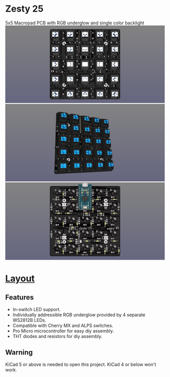 # Zesty 25
5x5 Macropad PCB with RGB underglow and single color backlight
![Frontside Render](https://raw.githubusercontent.com/Gtrx0/zesty25/master/Renders/Frontside_Populated.png)
![Frontside Render](https://raw.githubusercontent.com/Gtrx0/zesty25/master/Renders/Frontside_Tilted_Render.png)
![Frontside Render](https://raw.githubusercontent.com/Gtrx0/zesty25/master/Renders/Backside_Unpopulated.png)
# [Layout](http://www.keyboard-layout-editor.com/#/gists/2997f919e892d07fd131f2b731a871e9)

## Features
* In-switch LED support.
* Individually addressible RGB underglow provided by 4 separate WS2812B LEDs.
* Compatible with Cherry MX and ALPS switches.
* Pro Micro microcontroller for easy diy assembly.
* THT diodes and resistors for diy assembly.

## Warning
KiCad 5 or above is needed to open this project. KiCad 4 or below won't work.
